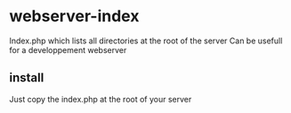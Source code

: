 # webserver-index
Index.php which lists all directories at the root of the server
Can be usefull for a developpement webserver

## install
Just copy the index.php at the root of your server
